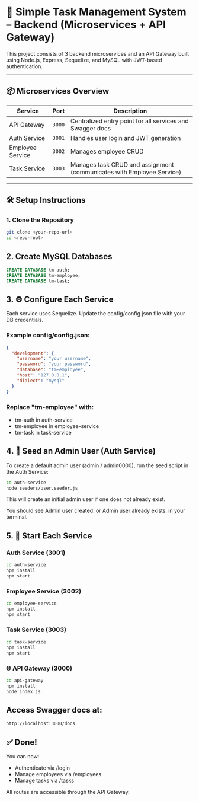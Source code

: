 # 🧩 Simple Task Management System – Backend (Microservices + API Gateway)

This project consists of 3 backend microservices and an API Gateway built using Node.js, Express, Sequelize, and MySQL with JWT-based authentication.

---

## 📦 Microservices Overview

| Service          | Port   | Description                                                           |
| ---------------- | ------ | --------------------------------------------------------------------- |
| API Gateway      | `3000` | Centralized entry point for all services and Swagger docs             |
| Auth Service     | `3001` | Handles user login and JWT generation                                 |
| Employee Service | `3002` | Manages employee CRUD                                                 |
| Task Service     | `3003` | Manages task CRUD and assignment (communicates with Employee Service) |

---

## 🛠️ Setup Instructions

### 1. Clone the Repository

```bash
git clone <your-repo-url>
cd <repo-root>
```

## 2. Create MySQL Databases

```sql
CREATE DATABASE tm-auth;
CREATE DATABASE tm-employee;
CREATE DATABASE tm-task;
```

## 3. ⚙️ Configure Each Service

Each service uses Sequelize. Update the config/config.json file with your DB credentials.

### Example config/config.json:

```json
{
  "development": {
    "username": "your username",
    "password": "your password",
    "database": "tm-employee",
    "host": "127.0.0.1",
    "dialect": "mysql"
  }
}
```
### Replace "tm-employee" with:

 * tm-auth in auth-service
 * tm-employee in employee-service
 * tm-task in task-service


## 4. 👤 Seed an Admin User (Auth Service)
To create a default admin user (admin / admin0000), run the seed script in the Auth Service:

```bash
cd auth-service
node seeders/user.seeder.js
```

This will create an initial admin user if one does not already exist.

You should see Admin user created. or Admin user already exists. in your terminal.

## 5. 🚀 Start Each Service

### Auth Service (3001)
```bash
cd auth-service
npm install
npm start
```

### Employee Service (3002)
```bash
cd employee-service
npm install
npm start
```

### Task Service (3003)
```bash
cd task-service
npm install
npm start
```

### 🌐 API Gateway (3000)
```bash
cd api-gateway
npm install
node index.js
```

## Access Swagger docs at:
```bash
http://localhost:3000/docs
```

## ✅ Done!

You can now:
* Authenticate via /login
* Manage employees via /employees
* Manage tasks via /tasks

All routes are accessible through the API Gateway.
